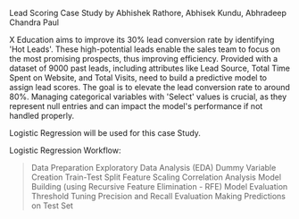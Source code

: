 Lead Scoring Case Study
by Abhishek Rathore, Abhisek Kundu, Abhradeep Chandra Paul

X Education aims to improve its 30% lead conversion rate by identifying 'Hot Leads'. These high-potential leads enable the sales team to focus on the most promising prospects, thus improving efficiency. 
Provided with a dataset of 9000 past leads, including attributes like Lead Source, Total Time Spent on Website, and Total Visits, need to build a predictive model to assign lead scores. The goal is to elevate the lead conversion rate to around 80%. 
Managing categorical variables with 'Select' values is crucial, as they represent null entries and can impact the model's performance if not handled properly.

Logistic Regression will be used for this case Study.

Logistic Regression Workflow: 

> Data Preparation
> Exploratory Data Analysis (EDA)
> Dummy Variable Creation
> Train-Test Split
>Feature Scaling
> Correlation Analysis
> Model Building (using Recursive Feature Elimination - RFE)
> Model Evaluation
> Threshold Tuning
> Precision and Recall Evaluation
> Making Predictions on Test Set

